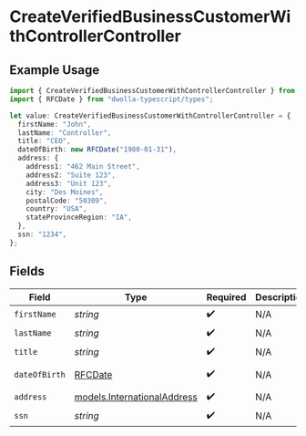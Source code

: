 # CreateVerifiedBusinessCustomerWithControllerController

## Example Usage

```typescript
import { CreateVerifiedBusinessCustomerWithControllerController } from "dwolla-typescript";
import { RFCDate } from "dwolla-typescript/types";

let value: CreateVerifiedBusinessCustomerWithControllerController = {
  firstName: "John",
  lastName: "Controller",
  title: "CEO",
  dateOfBirth: new RFCDate("1980-01-31"),
  address: {
    address1: "462 Main Street",
    address2: "Suite 123",
    address3: "Unit 123",
    city: "Des Moines",
    postalCode: "50309",
    country: "USA",
    stateProvinceRegion: "IA",
  },
  ssn: "1234",
};
```

## Fields

| Field                                                            | Type                                                             | Required                                                         | Description                                                      | Example                                                          |
| ---------------------------------------------------------------- | ---------------------------------------------------------------- | ---------------------------------------------------------------- | ---------------------------------------------------------------- | ---------------------------------------------------------------- |
| `firstName`                                                      | *string*                                                         | :heavy_check_mark:                                               | N/A                                                              | John                                                             |
| `lastName`                                                       | *string*                                                         | :heavy_check_mark:                                               | N/A                                                              | Controller                                                       |
| `title`                                                          | *string*                                                         | :heavy_check_mark:                                               | N/A                                                              | CEO                                                              |
| `dateOfBirth`                                                    | [RFCDate](../types/rfcdate.md)                                   | :heavy_check_mark:                                               | N/A                                                              | 1980-01-31                                                       |
| `address`                                                        | [models.InternationalAddress](../models/internationaladdress.md) | :heavy_check_mark:                                               | N/A                                                              |                                                                  |
| `ssn`                                                            | *string*                                                         | :heavy_check_mark:                                               | N/A                                                              | 1234                                                             |